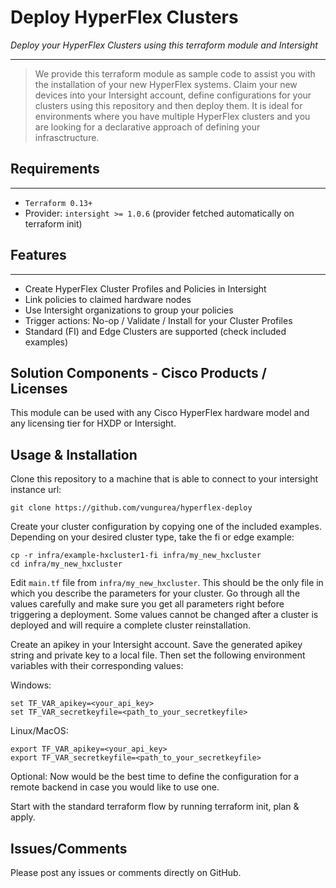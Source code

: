 # Deploy HyperFlex Clusters

_Deploy your HyperFlex Clusters using this terraform module and Intersight_

---

> We provide this terraform module as sample code to assist you with the installation of your new HyperFlex systems. Claim your new devices into your Intersight account, define configurations for your clusters using this repository and then deploy them. It is ideal for environments where you have multiple HyperFlex clusters and you are looking for a declarative approach of defining your infrasctructure.

## Requirements
---

* `Terraform 0.13+`
* Provider: `intersight >= 1.0.6` (provider fetched automatically on terraform init)

## Features
---

* Create HyperFlex Cluster Profiles and Policies in Intersight
* Link policies to claimed hardware nodes
* Use Intersight organizations to group your policies
* Trigger actions: No-op / Validate / Install for your Cluster Profiles
* Standard (FI) and Edge Clusters are supported (check included examples)


## Solution Components - Cisco Products / Licenses

This module can be used with any Cisco HyperFlex hardware model and any licensing tier for HXDP or Intersight.

## Usage & Installation

Clone this repository to a machine that is able to connect to your intersight instance url:

    git clone https://github.com/vungurea/hyperflex-deploy

Create your cluster configuration by copying one of the included examples. Depending on your desired cluster type, take the fi or edge example:

    cp -r infra/example-hxcluster1-fi infra/my_new_hxcluster
    cd infra/my_new_hxcluster

Edit `main.tf` file from `infra/my_new_hxcluster`. This should be the only file in which you describe the parameters for your cluster. Go through all the values carefully and make sure you get all parameters right before triggering a deployment. Some values cannot be changed after a cluster is deployed and will require a complete cluster reinstallation.

Create an apikey in your Intersight account. Save the generated apikey string and private key to a local file. Then set the following environment variables with their corresponding values:

Windows:

    set TF_VAR_apikey=<your_api_key>
    set TF_VAR_secretkeyfile=<path_to_your_secretkeyfile>

Linux/MacOS:

    export TF_VAR_apikey=<your_api_key>
    export TF_VAR_secretkeyfile=<path_to_your_secretkeyfile>

Optional: Now would be the best time to define the configuration for a remote backend in case you would like to use one.

Start with the standard terraform flow by running terraform init, plan & apply.

## Issues/Comments

Please post any issues or comments directly on GitHub.
